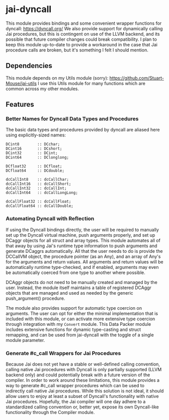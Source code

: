 
# jai-dyncall

This module provides bindings and some convenient wrapper functions for dyncall: https://dyncall.org/
We also provide support for dynamically calling Jai procedures, but this is contingent on use of the LLVM backend, and its possible that future compiler changes could break compatibility.
I plan to keep this module up-to-date to provide a workaround in the case that Jai procedure calls are broken, but it's something I felt I should mention.


## Dependencies

This module depends on my Utils module (sorry): https://github.com/Stuart-Mouse/jai-utils
I use this Utils module for many functions which are common across my other modules.


## Features

### Better Names for Dyncall Data Types and Procedures

The basic data types and procedures provided by dyncall are aliased here using explicitly-sized names:
```
DCint8        :: DCchar;
DCint16       :: DCshort;
DCint32       :: DCint;
DCint64       :: DClonglong;

DCfloat32     :: DCfloat;
DCfloat64     :: DCdouble;

dcCallInt8    :: dcCallChar;
dcCallInt16   :: dcCallShort;
dcCallInt32   :: dcCallInt;
dcCallInt64   :: dcCallLongLong;

dcCallFloat32 :: dcCallFloat;
dcCallFloat64 :: dcCallDouble;
```

### Automating Dyncall with Reflection

If using the Dyncall bindings directly, the user will be required to manually set up the Dyncall virtual machine, push arguments properly, and set up DCaggr objects for all struct and array types.
This module automates all of that away by using Jai's runtime type information to push arguments and generate DCaggrs automatically.
All that the user needs to do is provide the DCCallVM object, the procedure pointer (as an Any), and an array of Any's for the arguments and return values.
All arguments and return values will be automatically runtime type-checked, and if enabled, arguments may even be automatically coerced from one type to another where possible.

DCAggr objects do not need to be manually created and managed by the user. 
Instead, the module itself maintains a table of registered DCAggr objects that are managed and used as needed by the generic push_argument() procedure.

The module also provides support for automatic type coercion on arguments.
The user can opt for either the minimal implementation that is included with this module, or can activate more extensive type coercion through integration with my `Convert` module.
This Data Packer module includes extensive functions for dynamic type-casting and struct remapping, and can be used from jai-dyncall with the toggle of a single module parameter.


### Generate #c_call Wrappers for Jai Procedures

Because Jai does not yet have a stable or well-defined calling convention, calling native Jai procedures with Dyncall is only partially supported (LLVM backend only) and could potentially break with a future version of the compiler.
In order to work around these limitations, this module provides a way to generate #c_call wrapper procedures which can be used to indirectly call native Jai procedures.
While this solution is not ideal, it should allow users to enjoy at least a subset of Dyncall's functionality with native Jai procedures.
Hopefully, the Jai compiler will one day adhere to a standardized calling convention or, better yet, expose its own Dyncall-like functionality through the Compiler module.

